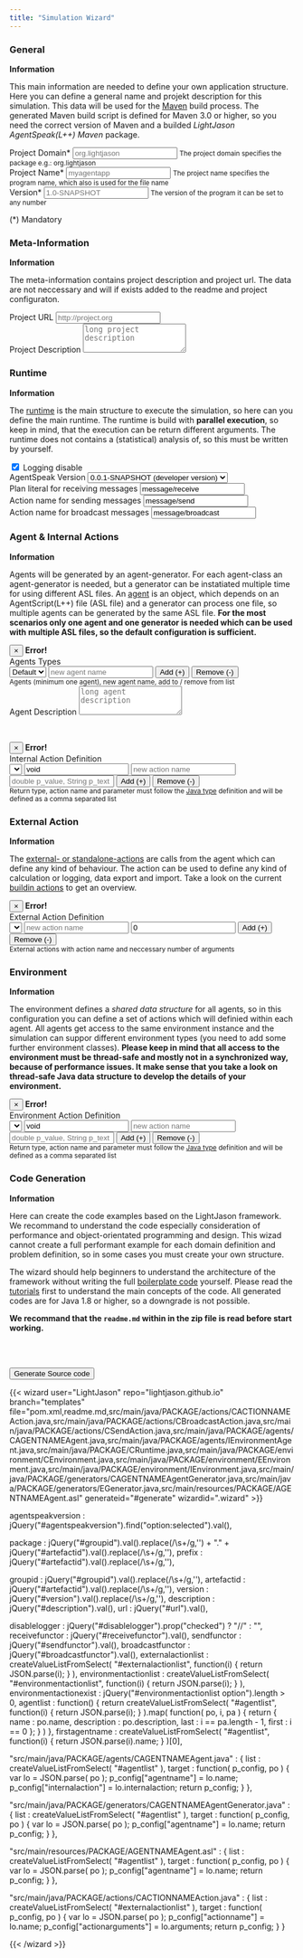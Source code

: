 ```yaml
---
title: "Simulation Wizard"
---
```


<div class="wizard">

<h3>General</h3>
<section>
<strong>Information</strong>
<p>This main information are needed to define your own application structure. Here you can define a general name and projekt description for this simulation. This data will be used for the <a href="https://maven.apache.org/">Maven</a> build process. The generated Maven build script is defined for Maven 3.0 or higher, so you need the correct version of Maven and a builded <i>LightJason AgentSpeak(L++) Maven</i> package.</p>
<p>
    <div class="form-group">
        <label for="groupid">Project Domain*</label>
        <input type="text" class="form-control required" id="groupid" placeholder="org.lightjason" />
        <small class="form-text text-muted">The project domain specifies the package e.g.: org.lightjason</small>
    </div>
    <div class="form-group">
        <label for="artefactid">Project Name*</label>
        <input type="text" class="form-control required" id="artefactid" placeholder="myagentapp" />
        <small class="form-text text-muted">The project name specifies the program name, which also is used for the file name</small>
    </div>
    <div class="form-group">
        <label for="version">Version*</label>
        <input type="text" class="form-control required" id="version" placeholder="1.0-SNAPSHOT" />
        <small class="form-text text-muted">The version of the program it can be set to any number</small>
    </div>
</p>
<p>(*) Mandatory</p>
</section>

<h3>Meta-Information</h3>
<section>
<strong>Information</strong>
<p>The meta-information contains project description and project url. The data are not neccessary and will if exists added to the readme and project configuraton.</p>
<p>
    <div class="form-group">
        <label for="url">Project URL</label>
        <input type="text" class="form-control" id="url" placeholder="http://project.org" />
    </div>
    <div class="form-group">
        <label for="description">Project Description</label>
        <textarea class="form-control" id="description" placeholder="long project description" rows=3></textarea>
    </div>
</p>
</section>

<h3>Runtime</h3>
<section>
<strong>Information</strong>
<p>The <a href="/tutorials/agentspeak-in-fifteen-minutes/#write-your-own-runtime">runtime</a> is the main structure to execute the simulation, so here can you define the main runtime. The runtime is build with <strong>parallel execution</strong>, so keep in mind, that the execution can be return different arguments. The runtime does not contains a (statistical) analysis of, so this must be written by yourself.</p>
<p>
    <div class="form-check">
        <label class="form-check-label">
          <input id="disablelogging" type="checkbox" class="form-check-input" checked /> Logging disable
        </label>
    </div>
    <div class="form-check">   
        <label class="form-check-label">AgentSpeak Version
            <select class="form-control" id="agentspeakversion">
                <option value="0.0.1-SNAPSHOT">0.0.1-SNAPSHOT (developer version)</option>
            </select>
        </label>            
    </div>
    <div class="form-group">
        <label for="url">Plan literal for receiving messages</label>
        <input type="text" class="form-control required" id="receivefunctor" placeholder="message/receive" value="message/receive" />
    </div>
    <div class="form-group">
        <label for="url">Action name for sending messages</label>
        <input type="text" class="form-control required" id="sendfunctor" placeholder="message/send" value="message/send" />
    </div>    
    <div class="form-group">
        <label for="url">Action name for broadcast messages</label>
        <input type="text" class="form-control required" id="broadcastfunctor" placeholder="message/broadcast" value="message/broadcast" />
    </div>     
</p>
</section>

<h3>Agent & Internal Actions</h3>
<section>
<strong>Information</strong>
<p>Agents will be generated by an agent-generator. For each agent-class an agent-generator is needed, but a generator can be instatiated multiple time for using different ASL files. An <a href="/tutorials/agentspeak-in-fifteen-minutes/#a-id-agentclass-a-agent-class">agent</a> is an object, which depends on an AgentScript(L++) file (ASL file) and a generator can process one file, so multiple agents can be generated by the same ASL file. <strong>For the most scenarios only one agent and one generator is needed which can be used with multiple ASL files, so the default configuration is sufficient.</strong>
</p>
<p>
    <div class="alert alert-danger alert-dismissible fade collapse" role="alert" id="agenterror">
        <button type="button" class="close" data-dismiss="alert" aria-label="Close">
            <span aria-hidden="true">&times;</span>
        </button>
        <strong>Error!</strong> <span class="message"></span>
    </div>
    Agents Types<br/>
    <div class="btn-toolbar" role="group" aria-label="Agent Configuration">        
        <select class="form-control" id="agentlist"><option value='{ "name" : "Default" }'>Default</option></select>
        <input type="text" class="form-control" id="newagent" placeholder="new agent name" />
        <button type="button" class="btn btn-secondary" id="addagent">Add (+)</button>
        <button type="button" class="btn btn-secondary" id="removeagent">Remove (-)</button>
    </div>
    <small class="form-text text-muted">Agents (minimum one agent), new agent name, add to / remove from list</small>
    <br/>
    <div class="form-group">
        <label for="agentdescription">Agent Description</label>
        <textarea class="form-control" id="agentdescription" placeholder="long agent description" rows=3></textarea>
    </div>
</p>
<br/>
<p>
    <div class="alert alert-danger alert-dismissible fade collapse" role="alert" id="internalactionerror">
        <button type="button" class="close" data-dismiss="alert" aria-label="Close">
            <span aria-hidden="true">&times;</span>
        </button>
        <strong>Error!</strong> <span class="message"></span>
    </div>
    Internal Action Definition<br/>
    <div class="btn-toolbar" role="group" aria-label="Agent Internal Actions">
        <select class="form-control" id="internalactionlist"></select>
        <input type="text" class="form-control" id="interalactionreturn" value="void" placeholder="void" />
        <input type="text" class="form-control" id="newinteralaction" placeholder="new action name" />
        <input type="text" class="form-control" id="interalactionparameter" placeholder="double p_value, String p_text" />
        <button type="button" class="btn btn-secondary" id="addinternalaction">Add (+)</button>
        <button type="button" class="btn btn-secondary" id="removeinternalaction">Remove (-)</button>
    </div>
    <small class="form-text text-muted">Return type, action name and parameter must follow the <a href="https://docs.oracle.com/javase/tutorial/java/javaOO/methods.html">Java type</a> definition and will be defined as a comma separated list</small>
</p>
</section>

<h3>External Action</h3>
<section>
<strong>Information</strong>
<p>
The <a href="/tutorials/actions/#what-kind-of-actions-exists">external- or standalone-actions</a> are calls from the agent which can define any kind of behaviour. The action can be used to define any kind of calculation or logging, data export and import. Take a look on the current <a href="/knowledgebase/actions/">buildin actions</a> to get an overview.
</p>
<p>
    <div class="alert alert-danger alert-dismissible fade collapse" role="alert" id="externalactionerror">
        <button type="button" class="close" data-dismiss="alert" aria-label="Close">
            <span aria-hidden="true">&times;</span>
        </button>
        <strong>Error!</strong> <span class="message"></span>
    </div>
    External Action Definition<br/>
    <div class="btn-toolbar" role="group" aria-label="External Action Configuration">        
        <select class="form-control" id="externalactionlist"></select>
        <input type="text" class="form-control" id="newexternalaction" placeholder="new action name"/>
        <input type="text" class="form-control" id="externalactionarguments" value="0"/>
        <button type="button" class="btn btn-secondary" id="addexternalaction">Add (+)</button>
        <button type="button" class="btn btn-secondary" id="removeexternalaction">Remove (-)</button>
    </div>
    <small class="form-text text-muted">External actions with action name and neccessary number of arguments</small>
</p>
</section>

<h3>Environment</h3>
<section>
<strong>Information</strong>
<p>
The environment defines a <i>shared data structure</i> for all agents, so in this configuration you can define a set
of actions which will definied within each agent. All agents get access to the same environment instance and the simulation
can suppor different environment types (you need to add some further environment classes). <strong>Please keep in mind that
all access to the environment must be thread-safe and mostly not in a synchronized way, because of performance issues. It make sense that you take a look on thread-safe Java data structure to develop the details of your environment.</strong>
</p>
<p>
    <div class="alert alert-danger alert-dismissible fade collapse" role="alert" id="environmentactionerror">
        <button type="button" class="close" data-dismiss="alert" aria-label="Close">
            <span aria-hidden="true">&times;</span>
        </button>
        <strong>Error!</strong> <span class="message"></span>
    </div>
    Environment Action Definition<br/>
    <div class="btn-toolbar" role="group" aria-label="Agent Environment Actions">
        <select class="form-control" id="environmentactionlist"></select>
        <input type="text" class="form-control" id="environmentactionreturn" value="void" placeholder="void" />
        <input type="text" class="form-control" id="newenvironmentaction" placeholder="new action name" />
        <input type="text" class="form-control" id="environmentactionparameter" placeholder="double p_value, String p_text" />
        <button type="button" class="btn btn-secondary" id="addenvironmentaction">Add (+)</button>
        <button type="button" class="btn btn-secondary" id="removeenvironmentaction">Remove (-)</button>
    </div>
    <small class="form-text text-muted">Return type, action name and parameter must follow the <a href="https://docs.oracle.com/javase/tutorial/java/javaOO/methods.html">Java type</a> definition and will be defined as a comma separated list</small>
</p>
</section>

<h3>Code Generation</h3>
<section>
<strong>Information</strong><br/>
<p>Here can create the code examples based on the LightJason framework. We recommand to understand the code especially consideration of performance and object-orientated programming and design. This wizad cannot create a full performant example for each domain definition and problem definition, so in some cases you must create your own structure.</p>
<p>
The wizard should help beginners to understand the architecture of the framework without writing the full <a href="https://en.wikipedia.org/wiki/Boilerplate_code">boilerplate code</a> yourself. Please read the <a href="/tutorials">tutorials</a> first to understand the main concepts of the code. All generated codes are for Java 1.8 or higher, so a downgrade is not possible.
</p>
<p><strong>We recommand that the <code>readme.md</code> within in the zip file is read before start working.</strong></p>
<br/><br/>
<p>
<button type="button" class="btn btn-secondary btn-lg btn-block" id="generate">Generate Source code</button>
</p>
</section>

</div>

{{< wizard user="LightJason" repo="lightjason.github.io" branch="templates" file="pom.xml,readme.md,src/main/java/PACKAGE/actions/CACTIONNAMEAction.java,src/main/java/PACKAGE/actions/CBroadcastAction.java,src/main/java/PACKAGE/actions/CSendAction.java,src/main/java/PACKAGE/agents/CAGENTNAMEAgent.java,src/main/java/PACKAGE/agents/IEnvironmentAgent.java,src/main/java/PACKAGE/CRuntime.java,src/main/java/PACKAGE/environment/CEnvironment.java,src/main/java/PACKAGE/environment/EEnvironment.java,src/main/java/PACKAGE/environment/IEnvironment.java,src/main/java/PACKAGE/generators/CAGENTNAMEAgentGenerator.java,src/main/java/PACKAGE/generators/EGenerator.java,src/main/resources/PACKAGE/AGENTNAMEAgent.asl" generateid="#generate" wizardid=".wizard" >}}

agentspeakversion       : jQuery("#agentspeakversion").find("option:selected").val(),

package                 : jQuery("#groupid").val().replace(/\s+/g,'') + "." + jQuery("#artefactid").val().replace(/\s+/g,''),
prefix                  : jQuery("#artefactid").val().replace(/\s+/g,''),

groupid                 : jQuery("#groupid").val().replace(/\s+/g,''),
artefactid              : jQuery("#artefactid").val().replace(/\s+/g,''),
version                 : jQuery("#version").val().replace(/\s+/g,''),
description             : jQuery("#description").val(),
url                     : jQuery("#url").val(),

disablelogger           : jQuery("#disablelogger").prop("checked") ? "//" : "",
receivefunctor          : jQuery("#receivefunctor").val(),
sendfunctor             : jQuery("#sendfunctor").val(),
broadcastfunctor        : jQuery("#broadcastfunctor").val(),
externalactionlist      : createValueListFromSelect( "#externalactionlist", function(i) { return JSON.parse(i); } ),
environmentactionlist   : createValueListFromSelect( "#environmentactionlist", function(i) { return JSON.parse(i); } ),
environmentactionexist  : jQuery("#environmentactionlist option").length > 0,
agentlist               : function() { return createValueListFromSelect( "#agentlist", function(i) { return JSON.parse(i); } ).map( function( po, i, pa ) { return { name : po.name, description : po.description, last : i == pa.length - 1, first : i == 0 }; } ) },
firstagentname	        : createValueListFromSelect( "#agentlist", function(i) { return JSON.parse(i).name; } )[0],


"src/main/java/PACKAGE/agents/CAGENTNAMEAgent.java" : { list : createValueListFromSelect( "#agentlist" ), target : function( p_config, po ) { var lo = JSON.parse( po ); p_config["agentname"] = lo.name; p_config["internalaction"] = lo.internalaction; return p_config; } },

"src/main/java/PACKAGE/generators/CAGENTNAMEAgentGenerator.java" : { list : createValueListFromSelect( "#agentlist" ), target : function( p_config, po ) { var lo = JSON.parse( po ); p_config["agentname"] = lo.name; return p_config; } },

"src/main/resources/PACKAGE/AGENTNAMEAgent.asl" : { list : createValueListFromSelect( "#agentlist" ), target : function( p_config, po ) { var lo = JSON.parse( po ); p_config["agentname"] = lo.name; return p_config; } },

"src/main/java/PACKAGE/actions/CACTIONNAMEAction.java" : { list : createValueListFromSelect( "#externalactionlist" ), target : function( p_config, po ) { var lo = JSON.parse( po ); p_config["actionname"] = lo.name;  p_config["actionarguments"] = lo.arguments; return p_config; } }

{{< /wizard >}}

<script>
jQuery(function() {

    // --- helper fucntion section -----------------------------------------------------------------------------------------    

    var showmessage = function( pc_id, pc_text, pl_condition )
    {
        jQuery(pc_id).removeClass("show");
        Array.prototype.slice.call(arguments, 3).forEach(function(i) { jQuery(i).removeClass("error"); });

        if (pl_condition)
        {
            Array.prototype.slice.call(arguments, 3).forEach(function(i) { jQuery(i).addClass("error"); });
            jQuery(pc_id + " > .message").text( pc_text );
            jQuery(pc_id).addClass("show");
        }

        return pl_condition;
    }


    var checkjsonoption = function( pc_id, pc_key, px_value )
    {
        return jQuery(pc_id + " option").filter(function(i) { return JSON.parse(jQuery(this).val())[pc_key] == px_value;  } );
    }


    // --- agent section ---------------------------------------------------------------------------------------------------
    
    jQuery("#addagent").click( function() {
    
        var lc = jQuery("#newagent").val().trim();
        if (  ( !showmessage("#agenterror", "Agent name need not to be empty", lc.length == 0, "#newagent" ) ) 
           && ( !showmessage("#agenterror", "Agent with an equal name exists", checkjsonoption("#agentlist", "name", lc ).length > 0, "#newagent" ) )  )
            {
                jQuery("#newagent").val(null);
                jQuery("#agentlist").append( jQuery( "<option>", { value: JSON.stringify( { name : lc } ), text: lc } ) ); 
            }

    } );
    
    jQuery("#removeagent").click( function() {

        if ( !showmessage("#agenterror", "You need at least one agent, so the agent at the list cannot be removed", jQuery("#agentlist option").length == 1 ) )
            jQuery("#agentlist").find("option:selected").remove(); 

    });

    jQuery("#agentdescription").change( function() {
    
        var lo_domagent = jQuery("#agentlist").find("option:selected");
        
        var lo = JSON.parse( lo_domagent.val() );
        lo.description = jQuery(this).val();
        lo_domagent.val( JSON.stringify(lo) );

    });

    jQuery("#agentlist").change( function() {
    
        jQuery("#internalactionlist").empty();
        jQuery("#agentdescription").val(null);

        var lo = JSON.parse( jQuery(this).val() );
        if ( lo.internalaction )
            lo.internalaction.forEach( function(i) { jQuery("#internalactionlist").append( jQuery( "<option>", { value: i.name, text: i.name } ) ); } );
        if ( lo.description )
            jQuery("#agentdescription").val( lo.description );
    
    });



    // --- internal action - agent section ---------------------------------------------------------------------------------
    
    jQuery("#addinternalaction").click( function() {
    
        var lc_return = jQuery("#interalactionreturn").val().trim();
        var lc_name = jQuery("#newinteralaction").val().trim().toLowerCase();

        if (  ( showmessage("#internalactionerror", "Action return argument need not to be empty", lc_return.length == 0, "#interalactionreturn" ) )
           || ( showmessage("#internalactionerror", "Action name need not to be empty", lc_name.length == 0, "#newinteralaction" ) )
           || ( showmessage("#internalactionerror", "An actions with an equal name exists", jQuery("#internalactionlist option[value='" + lc_name + "']").length > 0 ) )  )
           return;

        var lo_agent = JSON.parse( jQuery("#agentlist").find("option:selected").val() );
        if ( !Array.isArray(lo_agent.internalaction) )
            lo_agent.internalaction = [];
            
        lo_agent.internalaction.push({
            "name"       : lc_name,
            "return"     : lc_return,
            "passreturn" : lc_return != "void",
            "argument"   : jQuery("#interalactionparameter").val().trim() 
        });

        jQuery("#agentlist").find("option:selected").val( JSON.stringify( lo_agent ) ); 
        jQuery("#internalactionlist").append( jQuery( "<option>", { value: lc_name, text: lc_name } ) );

        jQuery("#interalactionparameter").val(null);
        jQuery("#interalactionreturn").val( jQuery("#interalactionreturn").attr("placeholder") );
        jQuery("#newinteralaction").val(null)
    });

    jQuery("#removeinternalaction").click( function() {

        if ( showmessage("#internalactionerror", "Internal action is empty, cannot remove data", jQuery("#internalactionlist option").length == 0 ) )
            return;

        var lc_name = jQuery("#internalactionlist").find("option:selected").val();
        jQuery("#internalactionlist").find("option:selected").remove();

        var lo_agent = JSON.parse( jQuery("#agentlist").find("option:selected").val() );
        if ( !Array.isArray(lo_agent.internalaction) )
            return;

        lo_agent.internalaction = lo_agent.internalaction.filter(function(i) { return i.name != lc_name; } );
        jQuery("#agentlist").find("option:selected").val( JSON.stringify( lo_agent ) );          
    
    });
    
    

    // --- external action -------------------------------------------------------------------------------------------------
    
    jQuery("#addexternalaction").click( function() {

        var lc_name = jQuery("#newexternalaction").val().trim();

        if (  ( showmessage("#externalactionerror", "External action name is empty, cannot add data", lc_name.length == 0, "#newexternalaction" ) )
           || ( showmessage("#externalactionerror", "An actions with an equal name exists", checkjsonoption("#externalactionlist", "name", lc_name ).length > 0, "#newexternalaction" ) )  )
            return;

        var ln_arguments = Math.round( Math.abs( parseInt(jQuery("#externalactionarguments").val().trim()) ) );
        ln_arguments = ln_arguments ? ln_arguments : 0;

        jQuery("#externalactionlist").append( jQuery("<option>", { value: JSON.stringify( { name : lc_name, arguments: ln_arguments } ), text: lc_name } ) );
        jQuery("#newexternalaction").val(null);
            
    });
    
    jQuery("#removeexternalaction").click( function() {

        if ( showmessage("#externalactionerror", "External action is empty, cannot remove data", jQuery("#externalactionlist option").length == 0 ) )
            return;

        jQuery("#externalactionlist").find("option:selected").remove(); 

    });


    // --- environment action ----------------------------------------------------------------------------------------------

    jQuery("#addenvironmentaction").click( function() {

        var lc_return = jQuery("#environmentactionreturn").val().trim();
        var lc_name = jQuery("#newenvironmentaction").val().trim().toLowerCase();

        if (  ( showmessage("#environmentactionerror", "Action return argument need not to be empty", lc_return.length == 0, "#environmentactionreturn" ) )
           || ( showmessage("#environmentactionerror", "Action name need not to be empty", lc_name.length == 0, "#newenvironmentaction" ) )  )
           return;

        var lc_returndefault = null;
        switch (lc_return)
        {
            case "char" :
            case "byte" :
            case "short" :
            case "int" :
            case "long" :
            case "float" :
            case "double" :
                lc_returndefault = "0";
                break;

            case "boolean" :
                lc_returndefault = "false";
                break;

            case "void" :
                lc_returndefault = null;
                break;

            default:
                lc_returndefault = "null";
                break;
        }

        jQuery("#environmentactionlist").append( jQuery( "<option>", {         
            text  : lc_name, 
            value : JSON.stringify({
                        "name"          : lc_name,
                        "return"        : lc_return,
                        "returndefault" : lc_returndefault,
                        "passreturn"    : lc_return != "void",
                        "argument"      : jQuery("#environmentactionparameter").val().trim(),
                        "passargument"  : jQuery("#environmentactionparameter").val().trim().split(/,(?![^\<]*\>)/g).map(function(i) { return i.split(" ").pop(-1); }).join(", ")
            })
        } ) );

        jQuery("#environmentactionparameter").val(null);
        jQuery("#environmentactionreturn").val( jQuery("#environmentactionreturn").attr("placeholder") );
        jQuery("#newenvironmentaction").val(null)
    })

    jQuery("#removeenvironmentaction").click( function() {

        if ( showmessage("#environmentactionerror", "Environment action is empty, cannot remove data", jQuery("#environmentactionlist option").length == 0 ) )
            return;

        jQuery("#environmentactionlist").find("option:selected").remove(); 

    });
    
} );
</script>
